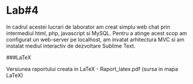 Lab#4
=
In cadrul acestei lucrari de laborator am creat simplu web chat  prin intermediul html, php, javascript si MySQL. Pentru a atinge acest scop am configurat un web-server pe localhost, am invatat arhitectura MVC si am instalat mediul interactiv de dezvoltare Sublime Text.  

###LaTeX

Versiunea raportului creata in LaTeX - Raport_latex.pdf (sursa in mapa LaTeX)
